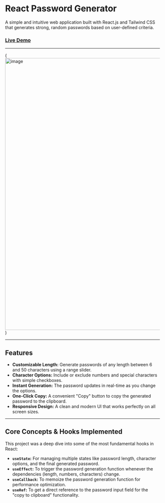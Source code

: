 # React Password Generator

A simple and intuitive web application built with React.js and Tailwind CSS that generates strong, random passwords based on user-defined criteria.

### [Live Demo](https://glittering-cajeta-9814b5.netlify.app/)

---

(<img width="1279" height="884" alt="image" src="https://github.com/user-attachments/assets/7378279d-45f7-4844-906b-c43775c5fdd6" />) 

---

## Features

- **Customizable Length:** Generate passwords of any length between 6 and 50 characters using a range slider.
- **Character Options:** Include or exclude numbers and special characters with simple checkboxes.
- **Instant Generation:** The password updates in real-time as you change the options.
- **One-Click Copy:** A convenient "Copy" button to copy the generated password to the clipboard.
- **Responsive Design:** A clean and modern UI that works perfectly on all screen sizes.

---

## Core Concepts & Hooks Implemented

This project was a deep dive into some of the most fundamental hooks in React:

- **`useState`:** For managing multiple states like password length, character options, and the final generated password.
- **`useEffect`:** To trigger the password generation function whenever the dependencies (length, numbers, characters) change.
- **`useCallback`:** To memoize the password generation function for performance optimization.
- **`useRef`:** To get a direct reference to the password input field for the "copy to clipboard" functionality.
